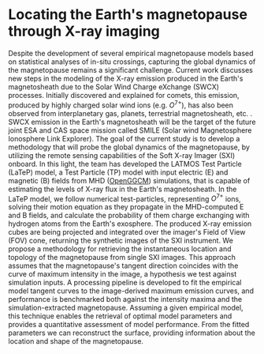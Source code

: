 # Locating the Earth's magnetopause through X-ray imaging

Despite the development of several empirical magnetopause models based on statistical analyses of in-situ crossings, capturing the global dynamics of the magnetopause remains a significant challenge. Current work discusses new steps in the modeling of the X-ray emission produced in the Earth's magnetosheath due to the Solar Wind Charge eXchange (SWCX) processes. Initially discovered and explained for comets, this emission, produced by highly charged solar wind ions (e.g. $O^{7+}$), has also been observed from interplanetary gas, planets, terrestrial magnetosheath, etc. . SWCX emission in the Earth's magnetosheath will be the target of the future joint ESA and CAS space mission called SMILE (Solar wind Magnetosphere Ionosphere Link Explorer). The goal of the current study is to develop a methodology that will probe the global dynamics of the magnetopause, by utilizing the remote sensing capabilities of the Soft X-ray Imager (SXI) onboard. In this light, the team has developed the LATMOS Test Particle (LaTeP) model, a Test Particle (TP) model with input electric (E) and magnetic (B) fields from MHD ([OpenGGCM](https://ccmc.gsfc.nasa.gov/models/OpenGGCM~5.0/)) simulations, that is capable of estimating the levels of X-ray flux in the Earth's magnetosheath. In the LaTeP model, we follow numerical test-particles, representing $O^{7+}$ ions, solving their motion equation as they propagate in the MHD-computed E and B fields, and calculate the probability of them charge exchanging with hydrogen atoms from the Earth's exosphere. The produced X-ray emission cubes are being projected and integrated over the imager's Field of View (FOV) cone, returning the synthetic images of the SXI instrument. We propose a methodology for retrieving the instantaneous location and topology of the magnetopause from single SXI images. This approach assumes that the magnetopause's tangent direction coincides with the curve of maximum intensity in the image, a hypothesis we test against simulation inputs. A processing pipeline is developed to fit the empirical model tangent curves to the image-derived maximum emission curves, and performance is benchmarked both against the intensity maxima and the simulation-extracted magnetopause. Assuming a given empirical model, this technique enables the retrieval of optimal model parameters and provides a quantitative assessment of model performance. From the fitted parameters we can reconstruct the surface, providing information about the location and shape of the magnetopause. 

